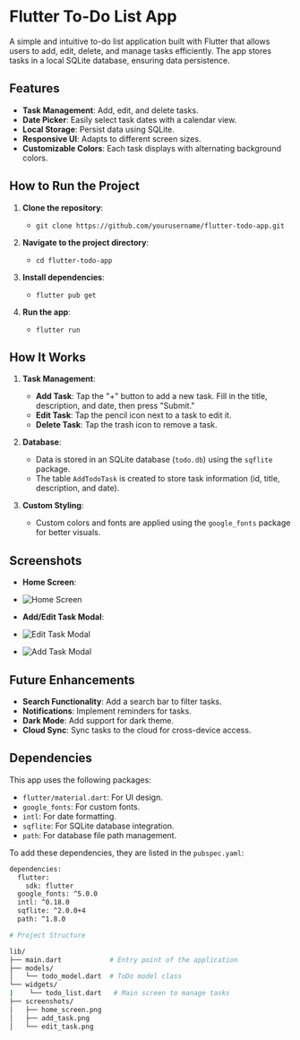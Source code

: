 # Flutter To-Do List App
A simple and intuitive to-do list application built with Flutter that allows users to add, edit, delete, and manage tasks efficiently. The app stores tasks in a local SQLite database, ensuring data persistence.

## Features
- **Task Management**: Add, edit, and delete tasks.
- **Date Picker**: Easily select task dates with a calendar view.
- **Local Storage**: Persist data using SQLite.
- **Responsive UI**: Adapts to different screen sizes.
- **Customizable Colors**: Each task displays with alternating background colors.

## How to Run the Project
1. **Clone the repository**:
   - `git clone https://github.com/yourusername/flutter-todo-app.git`
   
2. **Navigate to the project directory**:
   - `cd flutter-todo-app`
   
3. **Install dependencies**:
   - `flutter pub get`
   
4. **Run the app**:
   - `flutter run`

## How It Works
1. **Task Management**:
   - **Add Task**: Tap the "+" button to add a new task. Fill in the title, description, and date, then press "Submit."
   - **Edit Task**: Tap the pencil icon next to a task to edit it.
   - **Delete Task**: Tap the trash icon to remove a task.
   
2. **Database**:
   - Data is stored in an SQLite database (`todo.db`) using the `sqflite` package.
   - The table `AddTodoTask` is created to store task information (id, title, description, and date).
   
3. **Custom Styling**:
   - Custom colors and fonts are applied using the `google_fonts` package for better visuals.

## Screenshots
- **Home Screen**:
-  ![Home Screen](screenshots/Home%20Screen.jpg)

- **Add/Edit Task Modal**:
- ![Edit Task Modal](screenshots/Edit%20Task%20Modal.jpg)
   
 - ![Add Task Modal](screenshots/Add%20Task%20Modal.jpg)

## Future Enhancements
- **Search Functionality**: Add a search bar to filter tasks.
- **Notifications**: Implement reminders for tasks.
- **Dark Mode**: Add support for dark theme.
- **Cloud Sync**: Sync tasks to the cloud for cross-device access.

## Dependencies
This app uses the following packages:

- `flutter/material.dart`: For UI design.
- `google_fonts`: For custom fonts.
- `intl`: For date formatting.
- `sqflite`: For SQLite database integration.
- `path`: For database file path management.

To add these dependencies, they are listed in the `pubspec.yaml`:

```bash
dependencies:
  flutter:
    sdk: flutter
  google_fonts: ^5.0.0
  intl: ^0.18.0
  sqflite: ^2.0.0+4
  path: ^1.8.0

# Project Structure

lib/
├── main.dart            # Entry point of the application
├── models/
│   └── todo_model.dart  # ToDo model class
└── widgets/
|    └── todo_list.dart   # Main screen to manage tasks
├── screenshots/
│   ├── home_screen.png
│   ├── add_task.png
│   └── edit_task.png



